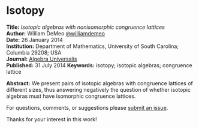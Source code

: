 Isotopy
=======

**Title:** *Isotopic algebras with nonisomorphic congruence lattices*  
**Author:** William DeMeo [@williamdemeo](https://github.com/williamdemeo)  
**Date:** 26 January 2014  
**Institution:** Department of Mathematics, University of South Carolina; Columbia 29208; USA  
**Journal:** [Algebra Universalis](http://link.springer.com/journal/12)  
**Published:** 31 July 2014
**Keywords:** isotopy; isotopic algebras; congruence lattice  

**Abstract:** We present pairs of isotopic algebras with congruence lattices of different
sizes, thus answering negatively the question of whether isotopic algebras must
have isomorphic congruence lattices. 

For questions, comments, or suggestions please [submit an issue][].

Thanks for your interest in this work!

[submit an issue]: https://github.com/williamdemeo/Isotopy/issues
